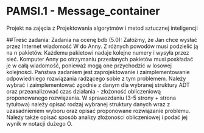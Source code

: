 # PAMSI.1 - Message_container
Projekt na zajęcia z Projektowania algorytmów i metod sztucznej inteligencji

##Treść zadania:
Zadania na ocenę bdb (5.0):
Załóżmy, że Jan chce wysłać przez Internet wiadomość W do Anny. Z różnych powodów musi podzielić
ją na n pakietów. Każdemu pakietowi nadaje kolejne numery i wysyła przez sieć. Komputer Anny po otrzymaniu przesłanych pakietów musi poskładać je w całą wiadomość, ponieważ mogą one przychodzić w losowej
kolejności. Państwa zadaniem jest zaprojektowanie i zaimplementowanie odpowiedniego rozwiązania radzącego sobie z tym problemem. Należy wybrać i zaimplementować zgodnie z danym dla wybranej struktury
ADT oraz przeanalizować czas działania - złożoność obliczeniową proponowanego rozwiązania.
W sprawozdaniu (3-5 strony + strona tytułowa) należy opisać rodzaj wybranej struktury danych wraz z
uzasadnieniem wyboru oraz opisać proponowane rozwiązanie problemu. Należy także opisać sposób analizy
złożoności obliczeniowej i podać jej wynik w notacji dużego O.
